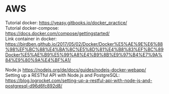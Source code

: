 # AWS

Tutorial docker: https://yeasy.gitbooks.io/docker_practice/  
Tutorial docker-compose: https://docs.docker.com/compose/gettingstarted/  
Link container in docker: https://birdben.github.io/2017/05/02/Docker/Docker%E5%AE%9E%E6%88%98%EF%BC%88%E4%BA%8C%E5%8D%81%E4%B8%83%EF%BC%89Docker%E5%AE%B9%E5%99%A8%E4%B9%8B%E9%97%B4%E7%9A%84%E9%80%9A%E4%BF%A1/  


Node.js https://nodejs.org/de/docs/guides/nodejs-docker-webapp/  
Setting up a RESTful API with Node.js and PostgreSQL: https://blog.logrocket.com/setting-up-a-restful-api-with-node-js-and-postgresql-d96d6fc892d8/

